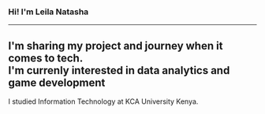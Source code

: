 ### Hi! I'm Leila Natasha
--------------------------------
I'm sharing my project and journey when it comes to tech.</br>
I'm currenly interested in data analytics and game development</br>
---------------------------------
I studied Information Technology at KCA University Kenya.</br>
